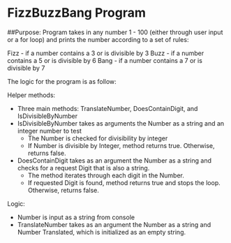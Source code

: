 # FizzBuzzBang Program

##Purpose: Program takes in any number 1 - 100 (either through user input or a for loop) and prints the number according to a set of rules:

Fizz - if a number contains a 3 or is divisible by 3
Buzz - if a number contains a 5 or is divisible by 6
Bang - if a number contains a 7 or is divisible by 7

The logic for the program is as follow:

Helper methods:
- Three main methods: TranslateNumber, DoesContainDigit, and IsDivisibleByNumber
- IsDivisibleByNumber takes as arguments the Number as a string and an integer number to test
	- The Number is checked for divisibility by integer
	- If Number is divisible by Integer, method returns true. Otherwise, returns false.
- DoesContainDigit takes as an argument the Number as a string and checks for a request Digit that is also a string.
	- The method iterates through each digit in the Number.
	- If requested Digit is found, method returns true and stops the loop. Otherwise, returns false.
	
Logic:
- Number is input as a string from console
- TranslateNumber takes as an argument the Number as a string and Number Translated, which is initialized as an empty string.
